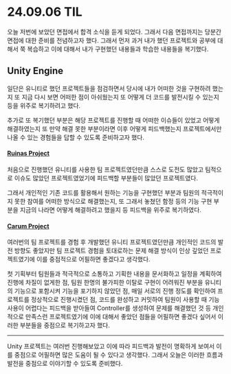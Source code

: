 # 24.09.06 TIL

오늘 저번에 보았던 면접에서 합격 소식을 듣게 되었다. 그래서 다음 면접까지는 당분간 면접에 대한 준비를 전념하고자 했다. 그래서 먼저 과거 내가 했던 프로젝트와 공부에 대해서 쭉 복습하고 이에 대해서 내가 구현했던 내용들과 학습한 내용들을 복기했다.

## Unity Engine

일단은 유니티로 했던 프로젝트들을 점검하면서 당시에 내가 어떠한 것을 구현하려 했는지 또 지금 다시 보면 어떠한 점이 아쉬웠는지 또 어떻게 더 코드를 발전시킬 수 있는지 등을 위주로 복기하려고 했다.

추가로 또 복기했던 부분은 해당 프로젝트를 진행할 때 어떠한 이슈들이 있었고 어떻게 해결하였는지 또 만약 해결 못한 부분이라면 이후 어떻게 피드백했는지 프로젝트에서만 나올 수 있는 경험들을 답할 수 있도록 준비하고자 했다.

#### [Ruinas Project](https://github.com/II7-Git/capstone-design)

처음으로 진행했던 유니티를 사용한 팀 프로젝트였던만큼 스스로 도전도 많았고 팀적으로 이슈도 많았던 프로젝트였었기에 피드백할 부분들이 많았던 프로젝트였다.

그래서 개인적인 기존 코드를 활용해서 원하는 기능을 구현했던 부분과 팀원의 적극적이지 못한 참여를 어떠한 방식으로 해결했는지, 또 그래서 놓쳤던 함정 등의 기능 구현 부분을 지금의 나라면 어떻게 해결하려고 했을지 등 피드백을 위주로 복기하였다.

#### [Carum Project](https://github.com/II7-Git/Project_Carum)

여러번의 팀 프로젝트를 경험 후 개발했던 유니티 프로젝트였던만큼 개인적인 코드의 발전 방향도 좋았지만 팀 프로젝트 경험을 토대로하는 문제 해결 방식이 인상 깊었던 프로젝트였기에 이를 중점적으로 어필하면 좋겠다고 생각했다.

첫 기획부터 팀원들과 적극적으로 소통하고 기획한 내용을 문서화하고 일정을 계획하여 진행에 차질이 없게한 점, 팀원 한명의 불가피한 이탈로 구현이 어려워진 부분을 유니티의 기능으로 포함시켜 기능을 포기하지 않았던 점, 매일 서로의 진행 정도를 확인하여 프로젝트를 정상적으로 진행시켰던 점, 코드를 완성하고 커밋하여 팀원이 사용할 때 기능 사용이 어렵다는 피드백을 받아들여 Controller를 생성하여 문제를 해결했던 것 등 개인적으로 만족스런 프로젝트였기에 이에 대해서 좋았던 점들을 어필하면 좋겠다 싶어서 이러한 부분들을 중점으로 복기하고자 했다.

---

Unity 프로젝트는 여러번 진행해보았고 이에 따라 피드백과 발전이 명확하게 보여서 이를 중점으로 어필하면 많은 도움이 될 수 있다고 생각했다. 그래서 오늘은 이러한 흐름과 발전을 중점으로 이야기할 수 있도록 준비했다.
